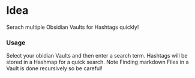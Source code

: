 # Idea
Serach multiple Obsidian Vaults for Hashtags quickly!

### Usage
Select your obidian Vaults and then enter a search term. Hashtags will be stored in a Hashmap for a quick search.
Note Finding markdown Files in a Vault is done recursively so be careful!


